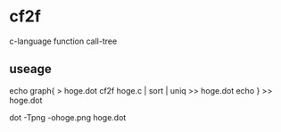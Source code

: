 # cf2f
c-language function call-tree

## useage

echo graph{ > hoge.dot
cf2f hoge.c | sort | uniq >> hoge.dot
echo } >> hoge.dot

dot -Tpng -ohoge.png hoge.dot
